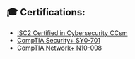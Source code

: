 <h2>🎓 Certifications:</h2>

 - [ISC2 Certified in Cybersecurity CCsm](https://www.credly.com/badges/56a2b070-f962-4bd1-9a2d-4f2e43f88c5a/linked_in_profile)
 - [CompTIA Security+ SY0-701](https://www.credly.com/badges/b73f1a26-6406-45bb-8923-ebb69550032e/linked_in_profile0)
 - [CompTIA Network+ N10-008](https://www.credly.com/badges/a66e5ad7-b6d5-4dfe-af3f-462785088998)

